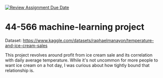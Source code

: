 [![Review Assignment Due Date](https://classroom.github.com/assets/deadline-readme-button-24ddc0f5d75046c5622901739e7c5dd533143b0c8e959d652212380cedb1ea36.svg)](https://classroom.github.com/a/7lKBcjfN)
# 44-566 machine-learning project
Dataset: https://www.kaggle.com/datasets/raphaelmanayon/temperature-and-ice-cream-sales

This project revolves around profit from ice cream sale and its correlation with daily average temperature. While it's not uncommon for more people to want ice cream on a hot day, I was curious about how tightly bound that relationship is. 
